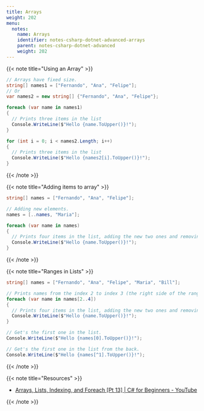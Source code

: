 ```yaml
---
title: Arrays
weight: 202
menu:
  notes:
    name: Arrays
    identifier: notes-csharp-dotnet-advanced-arrays
    parent: notes-csharp-dotnet-advanced
    weight: 202
---
```


{{< note title="Using an Array" >}}

```csharp
// Arrays have fixed size.
string[] names1 = ["Fernando", "Ana", "Felipe"];
// Or 
var names2 = new string[] {"Fernando", "Ana", "Felipe"};

foreach (var name in names1)
{
  // Prints three items in the list
  Console.WriteLine($"Hello {name.ToUpper()}!");
}

for (int i = 0; i < names2.Length; i++)
{
  // Prints three items in the list
  Console.WriteLine($"Hello {names2[i].ToUpper()}!");
}
```

{{< /note >}}

{{< note title="Adding items to array" >}}

```csharp
string[] names = ["Fernando", "Ana", "Felipe"];

// Adding new elements.
names = [..names, "Maria"];

foreach (var name in names)
{
  // Prints four items in the list, adding the new two ones and removing one of them.
  Console.WriteLine($"Hello {name.ToUpper()}!");
}
```

{{< /note >}}

{{< note title="Ranges in Lists" >}}

```csharp
string[] names = ["Fernando", "Ana", "Felipe", "Maria", "Bill"];

// Prints names from the index 2 to index 3 (the right side of the range is not inclusive)
foreach (var name in names[2..4]) 
{
  // Prints four items in the list, adding the new two ones and removing one of them.
  Console.WriteLine($"Hello {name.ToUpper()}!");
}

// Get's the first one in the list.
Console.WriteLine($"Hello {names[0].ToUpper()}!");

// Get's the first one in the list from the back.
Console.WriteLine($"Hello {names[^1].ToUpper()}!");
```

{{< /note >}}

{{< note title="Resources" >}}

- [Arrays, Lists, Indexing, and Foreach [Pt 13] | C# for Beginners - YouTube](https://www.youtube.com/watch?v=7PDNqmBdtrE&list=PLdo4fOcmZ0oULFjxrOagaERVAMbmG20Xe&index=14)

{{< /note >}}